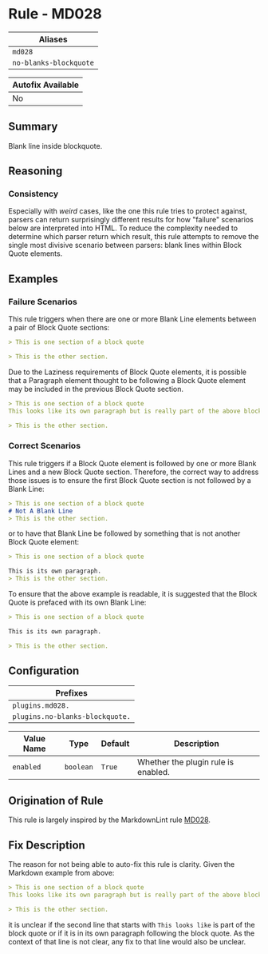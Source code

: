 # Rule - MD028

| Aliases |
| --- |
| `md028` |
| `no-blanks-blockquote` |

| Autofix Available |
| --- |
| No |

## Summary

Blank line inside blockquote.

## Reasoning

### Consistency

Especially with *weird* cases, like the one this rule tries to protect
against, parsers can return surprisingly different results for how "failure"
scenarios below are interpreted into HTML.  To reduce the complexity needed
to determine which parser return which result, this rule attempts to
remove the single most divisive scenario between parsers: blank lines within
Block Quote elements.

## Examples

### Failure Scenarios

This rule triggers when there are one or more Blank Line elements between
a pair of Block Quote sections:

````Markdown
> This is one section of a block quote

> This is the other section.
````

Due to the Laziness requirements of Block Quote elements, it is possible
that a Paragraph element thought to be following a Block Quote element
may be included in the previous Block Quote section.

````Markdown
> This is one section of a block quote
This looks like its own paragraph but is really part of the above block quote.

> This is the other section.
````

### Correct Scenarios

This rule triggers if a Block Quote element is followed by one or
more Blank Lines and a new Block Quote section.  Therefore, the correct
way to address those issues is to ensure the first Block Quote section
is not followed by a Blank Line:

````Markdown
> This is one section of a block quote
# Not A Blank Line
> This is the other section.
````

or to have that Blank Line be followed by something that is not
another Block Quote element:

````Markdown
> This is one section of a block quote

This is its own paragraph.
> This is the other section.
````

To ensure that the above example is readable, it is suggested that the
Block Quote is prefaced with its own Blank Line:

````Markdown
> This is one section of a block quote

This is its own paragraph.

> This is the other section.
````

## Configuration

| Prefixes |
| --- |
| `plugins.md028.` |
| `plugins.no-blanks-blockquote.` |

| Value Name | Type | Default | Description |
| -- | -- | -- | -- |
| `enabled` | `boolean` | `True` | Whether the plugin rule is enabled. |

## Origination of Rule

This rule is largely inspired by the MarkdownLint rule
[MD028](https://github.com/DavidAnson/markdownlint/blob/main/doc/Rules.md#md028---blank-line-inside-blockquote).

## Fix Description

The reason for not being able to auto-fix this rule is clarity.  Given the Markdown
example from above:

````Markdown
> This is one section of a block quote
This looks like its own paragraph but is really part of the above block quote.

> This is the other section.
````

it is unclear if the second line that starts with `This looks like` is part of
the block quote or if it is in its own paragraph following the block quote. As the
context of that line is not clear, any fix to that line would also be unclear.

